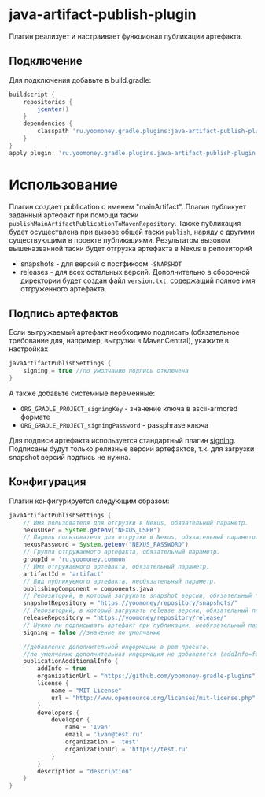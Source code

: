# java-artifact-publish-plugin
Плагин реализует и настраивает функционал публикации артефакта.

## Подключение
Для подключения добавьте в build.gradle:
```groovy
buildscript {
    repositories {
        jcenter()
    }
    dependencies {
        classpath 'ru.yoomoney.gradle.plugins:java-artifact-publish-plugin:4.+'
    }
}
apply plugin: 'ru.yoomoney.gradle.plugins.java-artifact-publish-plugin'

```

# Использование

Плагин создает publication с именем "mainArtifact".
Плагин публикует заданный артефакт при помощи таски `publishMainArtifactPublicationToMavenRepository`.
Также публикация будет осуществлена при вызове общей таски `publish`, наряду с другими существующими в проекте публикациями.
Результатом вызовом вышеназванной таски будет отгрузка артефакта в Nexus в репозиторий
* snapshots - для версий с постфиксом `-SNAPSHOT`
* releases - для всех остальных версий.
Дополнительно в сборочной директории будет создан файл `version.txt`, 
содержащий полное имя отгруженного артефакта.

## Подпись артефактов
Если выгружаемый артефакт необходимо подписать (обязательное требование для, например, выгрузки в MavenCentral), укажите в настройках  
```groovy
javaArtifactPublishSettings {
    signing = true //по умолчанию подпись отключена
}
```  
А также добавьте системные переменные:
* `ORG_GRADLE_PROJECT_signingKey` - значение ключа в ascii-armored формате  
* `ORG_GRADLE_PROJECT_signingPassword` - passphrase ключа  
  
Для подписи артефакта используется стандартный плагин [signing](https://docs.gradle.org/current/userguide/signing_plugin.html).  
Подписаны будут только релизные версии артефактов, т.к. для загрузки snapshot версий подпись не нужна.

## Конфигурация

Плагин конфигурируется следующим образом:
```groovy
javaArtifactPublishSettings {
    // Имя пользователя для отгрузки в Nexus, обязательный параметр.
    nexusUser = System.getenv("NEXUS_USER")
    // Пароль пользователя для отгрузки в Nexus, обязательный параметр.
    nexusPassword = System.getenv("NEXUS_PASSWORD")
    // Группа отгружаемого артефакта, обязательный параметр.
    groupId = 'ru.yoomoney.common'
    // Имя отгружаемого артефакта, обязательный параметр.
    artifactId = 'artifact'
    // Вид публикуемого артефакта, необязательный параметр.
    publishingComponent = components.java
    // Репозиторий, в который загружать snapshot версии, обязательный параметр.
    snapshotRepository = "https://yoomoney/repository/snapshots/"
    // Репозиторий, в который загружать release версии, обязательный параметр.
    releaseRepository = "https://yoomoney/repository/release/"
    // Нужно ли подписывать артефакт при публикации, необязательный параметр.
    signing = false //значение по умолчанию

    //добавление дополнительной информации в pom проекта.
    //по умолчанию дополнительная информация не добавляется (addInfo=false).
    publicationAdditionalInfo {
        addInfo = true
        organizationUrl = "https://github.com/yoomoney-gradle-plugins"
        license {
            name = "MIT License"
            url = "http://www.opensource.org/licenses/mit-license.php"
        }
        developers {
            developer {
                name = 'Ivan'
                email = 'ivan@test.ru'
                organization = 'test'
                organizationUrl = 'https://test.ru'
            }
        }
        description = "description"
    }
}
```
